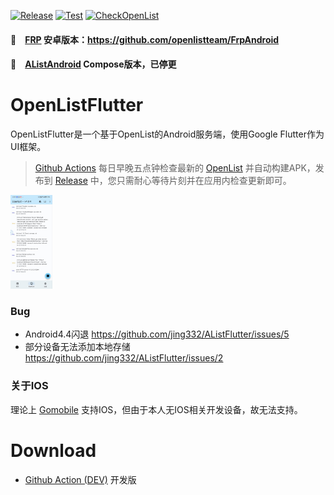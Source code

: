 [![Release](https://github.com/Suyunmeng/OpenListFlutter/actions/workflows/release.yaml/badge.svg)](https://github.com/Suyunmeng/OpenListFlutter/actions/workflows/release.yaml)
[![Test](https://github.com/Suyunmeng/OpenListFlutter/actions/workflows/build.yaml/badge.svg)](https://github.com/Suyunmeng/OpenListFlutter/actions/workflows/build.yaml)
[![CheckOpenList](https://github.com/Suyunmeng/OpenListFlutter/actions/workflows/sync_openlist.yaml/badge.svg)](https://github.com/Suyunmeng/OpenListFlutter/actions/workflows/sync_openlist.yaml)

#### 🚩　[FRP](https://github.com/fatedier/frp) 安卓版本：https://github.com/openlistteam/FrpAndroid
#### 🚩　[AListAndroid](https://github.com/openlistteam/AlistAndroid) Compose版本，已停更

# OpenListFlutter

OpenListFlutter是一个基于OpenList的Android服务端，使用Google Flutter作为UI框架。

> [Github Actions](https://github.com/Suyunmeng/OpenListFlutter/actions/workflows/sync_openlist.yaml)
> 每日早晚五点钟检查最新的 [OpenList](https://github.com/OpenListTeam/OpenList/releases)
> 并自动构建APK，发布到 [Release](https://github.com/Suyunmeng/OpenListFlutter/releases)
> 中，您只需耐心等待片刻并在应用内检查更新即可。

<img src="./images/openlist.jpg" height="150px">

### Bug
- Android4.4闪退 https://github.com/jing332/AListFlutter/issues/5
- 部分设备无法添加本地存储 https://github.com/jing332/AListFlutter/issues/2

### 关于IOS
理论上 [Gomobile](https://pkg.go.dev/golang.org/x/mobile/cmd/gomobile?utm_source=godoc#hdr-Build_a_library_for_Android_and_iOS) 支持IOS，但由于本人无IOS相关开发设备，故无法支持。

# Download

- [Github Action (DEV)](https://github.com/Suyunmeng/OpenListFlutter/actions/workflows/build.yaml) 开发版

